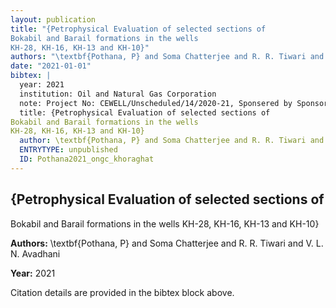 ```yaml
---
layout: publication
title: "{Petrophysical Evaluation of selected sections of
Bokabil and Barail formations in the wells
KH-28, KH-16, KH-13 and KH-10}"
authors: "\textbf{Pothana, P} and Soma Chatterjee and R. R. Tiwari and V. L. N. Avadhani"
date: "2021-01-01"
bibtex: |
  year: 2021
  institution: Oil and Natural Gas Corporation
  note: Project No: CEWELL/Unscheduled/14/2020-21, Sponsered by Sponsored by Assam Arakan Basin, Oil and Natural Gas Corporation
  title: {Petrophysical Evaluation of selected sections of
Bokabil and Barail formations in the wells
KH-28, KH-16, KH-13 and KH-10}
  author: \textbf{Pothana, P} and Soma Chatterjee and R. R. Tiwari and V. L. N. Avadhani
  ENTRYTYPE: unpublished
  ID: Pothana2021_ongc_khoraghat
---
```


## {Petrophysical Evaluation of selected sections of
Bokabil and Barail formations in the wells
KH-28, KH-16, KH-13 and KH-10}

**Authors:** \textbf{Pothana, P} and Soma Chatterjee and R. R. Tiwari and V. L. N. Avadhani

**Year:** 2021

Citation details are provided in the bibtex block above.
